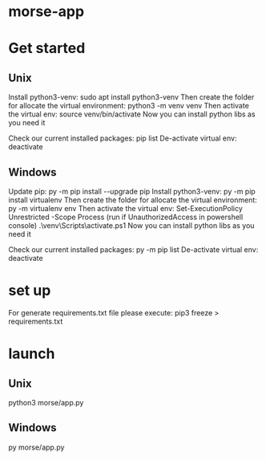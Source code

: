# morse-app

# Get started

## Unix

Install python3-venv:
sudo apt install python3-venv
Then create the folder for allocate the virtual environment:
python3 -m venv venv
Then activate the virtual env:
source venv/bin/activate
Now you can install python libs as you need it

Check our current installed packages:
pip list
De-activate virtual env:
deactivate

## Windows

Update pip:
py -m pip install --upgrade pip
Install python3-venv:
py -m pip install virtualenv
Then create the folder for allocate the virtual environment:
py -m virtualenv env
Then activate the virtual env:
Set-ExecutionPolicy Unrestricted -Scope Process (run if UnauthorizedAccess in powershell console)
.\venv\Scripts\activate.ps1
Now you can install python libs as you need it

Check our current installed packages:
py -m pip list
De-activate virtual env:
deactivate

# set up

For generate requirements.txt file please execute:
pip3 freeze > requirements.txt

# launch

## Unix

python3 morse/app.py

## Windows

py morse/app.py
